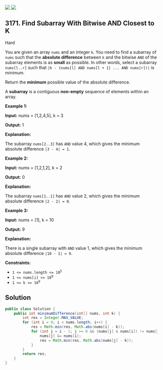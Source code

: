 [![](https://img.shields.io/github/stars/javadev/LeetCode-in-Java?label=Stars&style=flat-square)](https://github.com/javadev/LeetCode-in-Java)
[![](https://img.shields.io/github/forks/javadev/LeetCode-in-Java?label=Fork%20me%20on%20GitHub%20&style=flat-square)](https://github.com/javadev/LeetCode-in-Java/fork)

## 3171\. Find Subarray With Bitwise AND Closest to K

Hard

You are given an array `nums` and an integer `k`. You need to find a subarray of `nums` such that the **absolute difference** between `k` and the bitwise `AND` of the subarray elements is as **small** as possible. In other words, select a subarray `nums[l..r]` such that `|k - (nums[l] AND nums[l + 1] ... AND nums[r])|` is minimum.

Return the **minimum** possible value of the absolute difference.

A **subarray** is a contiguous **non-empty** sequence of elements within an array.

**Example 1:**

**Input:** nums = [1,2,4,5], k = 3

**Output:** 1

**Explanation:**

The subarray `nums[2..3]` has `AND` value 4, which gives the minimum absolute difference `|3 - 4| = 1`.

**Example 2:**

**Input:** nums = [1,2,1,2], k = 2

**Output:** 0

**Explanation:**

The subarray `nums[1..1]` has `AND` value 2, which gives the minimum absolute difference `|2 - 2| = 0`.

**Example 3:**

**Input:** nums = [1], k = 10

**Output:** 9

**Explanation:**

There is a single subarray with `AND` value 1, which gives the minimum absolute difference `|10 - 1| = 9`.

**Constraints:**

*   <code>1 <= nums.length <= 10<sup>5</sup></code>
*   <code>1 <= nums[i] <= 10<sup>9</sup></code>
*   <code>1 <= k <= 10<sup>9</sup></code>

## Solution

```java
public class Solution {
    public int minimumDifference(int[] nums, int k) {
        int res = Integer.MAX_VALUE;
        for (int i = 0; i < nums.length; i++) {
            res = Math.min(res, Math.abs(nums[i] - k));
            for (int j = i - 1; j >= 0 && (nums[j] & nums[i]) != nums[j]; j--) {
                nums[j] &= nums[i];
                res = Math.min(res, Math.abs(nums[j] - k));
            }
        }
        return res;
    }
}
```